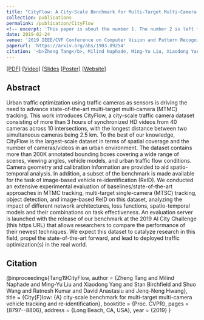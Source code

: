 ```yaml
---
title: "CityFlow: A City-Scale Benchmark for Multi-Target Multi-Camera Vehicle Tracking and Re-Identification"
collection: publications
permalink: /publication/CityFlow
<!-- excerpt: 'This paper is about the number 1. The number 2 is left for future work.' -->
date: 2019-02-24
venue: '2019 IEEE/CVF Conference on Computer Vision and Pattern Recognition'
paperurl: 'https://arxiv.org/abs/1903.09254'
citation: '<b>Zheng Tang</b>, Milind Naphade, Ming-Yu Liu, Xiaodong Yang, Stan Birchfield, Shuo Wang, Ratnesh Kumar, David Anastasiu and Jenq-Neng Hwang.&quot;"CityFlow: A City-Scale Benchmark for Multi-Target Multi-Camera Vehicle Tracking and Re-Identification".&quot;<i>Proceedings of 2019 IEEE/CVF Conference on Computer Vision and Pattern Recognition (CVPR 2019)</i>.&quot;pp. 8797-8806.&quot;2019.'
---
```

[[PDF]](https://arxiv.org/abs/1903.09254)
[[Video]](https://youtu.be/fzJe8M2y1s)
[[Slides](http://zhengthomastang.github.io/CityFlow_slides.pdf)
[[Poster]](http://zhengthomastang.github.io/files/CityFlow_poster.pdf)
[[Website]](https://www.aicitychallenge.org/2020-challenge/)


## Abstract
Urban traffic optimization using traffic cameras as sensors is driving the need to advance state-of-the-art multi-target multi-camera (MTMC) tracking. This work introduces CityFlow, a city-scale traffic camera dataset consisting of more than 3 hours of synchronized HD videos from 40 cameras across 10 intersections, with the longest distance between two simultaneous cameras being 2.5 km. To the best of our knowledge, CityFlow is the largest-scale dataset in terms of spatial coverage and the number of cameras/videos in an urban environment. The dataset contains more than 200K annotated bounding boxes covering a wide range of scenes, viewing angles, vehicle models, and urban traffic flow conditions. Camera geometry and calibration information are provided to aid spatio-temporal analysis. In addition, a subset of the benchmark is made available for the task of image-based vehicle re-identification (ReID). We conducted an extensive experimental evaluation of baselines/state-of-the-art approaches in MTMC tracking, multi-target single-camera (MTSC) tracking, object detection, and image-based ReID on this dataset, analyzing the impact of different network architectures, loss functions, spatio-temporal models and their combinations on task effectiveness. An evaluation server is launched with the release of our benchmark at the 2019 AI City Challenge (this https URL) that allows researchers to compare the performance of their newest techniques. We expect this dataset to catalyze research in this field, propel the state-of-the-art forward, and lead to deployed traffic optimization(s) in the real world.


## Citation
@inproceedings{Tang19CityFlow,
author = {Zheng Tang and Milind Naphade and Ming-Yu Liu and Xiaodong Yang and Stan Birchfield and Shuo Wang and Ratnesh Kumar and David Anastasiu and Jenq-Neng Hwang},
title = {City{F}low: {A} city-scale benchmark for multi-target multi-camera vehicle tracking and re-identification},
booktitle = {Proc. CVPR},
pages = {8797--8806},
address = {Long Beach, CA, USA},
year = {2019}
}